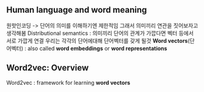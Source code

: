 ## Human language and word meaning
원핫인코딩 -> 단어의 의미를 이해하기엔 제한적임
그래서 의미끼리 연관을 짓어보자고 생각해봄
Distributional semantics : 의미끼리 단어의 관계가 가깝다면 벡터 등에서 서로 가깝게 연결
우리는 각각의 단어에대해 단어벡터를 갖게 될것
**Word vectors**(단어벡터) : also called **word embeddings** or **word representations**
## Word2vec: Overview
Word2vec : framework for learning **word vectors**
